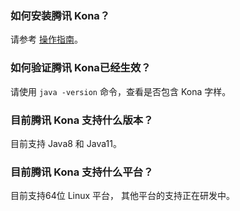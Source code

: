 ### 如何安装腾讯 Kona？

请参考 [操作指南](https://cloud.tencent.com/document/product/1149/38537)。

### 如何验证腾讯 Kona已经生效？

请使用 `java -version` 命令，查看是否包含 Kona 字样。

### 目前腾讯 Kona 支持什么版本？

目前支持 Java8 和 Java11。


### 目前腾讯 Kona 支持什么平台？

目前支持64位 Linux 平台， 其他平台的支持正在研发中。
